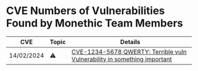# CVE Numbers of Vulnerabilities Found by Monethic Team Members

| CVE        | Topic | Details |
|------------|-------|---------|
| 14/02/2024 | ⚠️    | [CVE-1234-5678 QWERTY: Terrible vuln Vulnerability in something important](https://example.com) |
